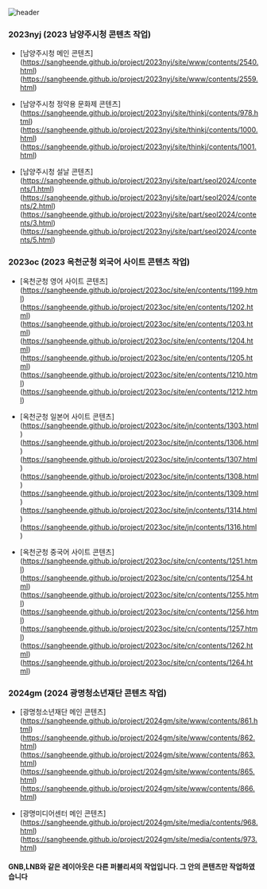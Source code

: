 ![header](https://capsule-render.vercel.app/api?type=cylinder&&color=EBCA52&height=90&section=header&text=Project&fontSize=50&fontColor=ffffff)


### 2023nyj (2023 남양주시청 콘텐츠 작업)
- [남양주시청 메인 콘텐츠]  
(https://sangheende.github.io/project/2023nyj/site/www/contents/2540.html)
(https://sangheende.github.io/project/2023nyj/site/www/contents/2559.html)

- [남양주시청 정약용 문화제 콘텐츠]  
(https://sangheende.github.io/project/2023nyj/site/thinkj/contents/978.html)
(https://sangheende.github.io/project/2023nyj/site/thinkj/contents/1000.html)
(https://sangheende.github.io/project/2023nyj/site/thinkj/contents/1001.html)

- [남양주시청 설날 콘텐츠]  
(https://sangheende.github.io/project/2023nyj/site/part/seol2024/contents/1.html)
(https://sangheende.github.io/project/2023nyj/site/part/seol2024/contents/2.html)
(https://sangheende.github.io/project/2023nyj/site/part/seol2024/contents/3.html)
(https://sangheende.github.io/project/2023nyj/site/part/seol2024/contents/5.html)


### 2023oc (2023 옥천군청 외국어 사이트 콘텐츠 작업)

- [옥천군청 영어 사이트 콘텐츠]  
(https://sangheende.github.io/project/2023oc/site/en/contents/1199.html)
(https://sangheende.github.io/project/2023oc/site/en/contents/1202.html)
(https://sangheende.github.io/project/2023oc/site/en/contents/1203.html)
(https://sangheende.github.io/project/2023oc/site/en/contents/1204.html)
(https://sangheende.github.io/project/2023oc/site/en/contents/1205.html)
(https://sangheende.github.io/project/2023oc/site/en/contents/1210.html)
(https://sangheende.github.io/project/2023oc/site/en/contents/1212.html)

- [옥천군청 일본어 사이트 콘텐츠]  
(https://sangheende.github.io/project/2023oc/site/jn/contents/1303.html)
(https://sangheende.github.io/project/2023oc/site/jn/contents/1306.html)
(https://sangheende.github.io/project/2023oc/site/jn/contents/1307.html)
(https://sangheende.github.io/project/2023oc/site/jn/contents/1308.html)
(https://sangheende.github.io/project/2023oc/site/jn/contents/1309.html)
(https://sangheende.github.io/project/2023oc/site/jn/contents/1314.html)
(https://sangheende.github.io/project/2023oc/site/jn/contents/1316.html)

- [옥천군청 중국어 사이트 콘텐츠]  
(https://sangheende.github.io/project/2023oc/site/cn/contents/1251.html)
(https://sangheende.github.io/project/2023oc/site/cn/contents/1254.html)
(https://sangheende.github.io/project/2023oc/site/cn/contents/1255.html)
(https://sangheende.github.io/project/2023oc/site/cn/contents/1256.html)
(https://sangheende.github.io/project/2023oc/site/cn/contents/1257.html)
(https://sangheende.github.io/project/2023oc/site/cn/contents/1262.html)
(https://sangheende.github.io/project/2023oc/site/cn/contents/1264.html)

### 2024gm (2024 광명청소년재단 콘텐츠 작업)
- [광명청소년재단 메인 콘텐츠]  
(https://sangheende.github.io/project/2024gm/site/www/contents/861.html)
(https://sangheende.github.io/project/2024gm/site/www/contents/862.html)
(https://sangheende.github.io/project/2024gm/site/www/contents/863.html)
(https://sangheende.github.io/project/2024gm/site/www/contents/865.html)
(https://sangheende.github.io/project/2024gm/site/www/contents/866.html)

- [광명미디어센터 메인 콘텐츠]  
(https://sangheende.github.io/project/2024gm/site/media/contents/968.html)
(https://sangheende.github.io/project/2024gm/site/media/contents/973.html)

#### GNB,LNB와 같은 레이아웃은 다른 퍼블리셔의 작업입니다. 그 안의 콘텐츠만 작업하였습니다
